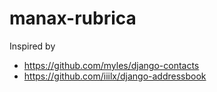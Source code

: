 # manax-rubrica

Inspired by
* https://github.com/myles/django-contacts
* https://github.com/iiilx/django-addressbook
